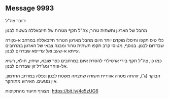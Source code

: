 ## Message 9993

דובר צה"ל:

מחבל של הארגון ותשתית טרור; צה"ל תקף מטרות של חיזבאללה בשטח לבנון

כלי טיס תקפו וחיסלו מוקדם יותר היום מחבל מארגון הטרור חיזבאללה במרחב א-נקורה שבדרום לבנון. בנוסף, מטוסי קרב תקפו תשתית טרור ומבנה צבאי של הארגון במרחבים עייתא א-שעב ואל עדייסא שבדרום לבנון.

כמו כן, צה"ל תקף בירי ארטילרי להסרת איום במרחבים כפר שובא, שיחין, חולא, רשיא אל-פוחר ומג'דל זון שבדרום לבנון.

הבוקר (ג'), זוהתה מטרה אווירית חשודה שחצתה משטח לבנון ונפלה במרחב החרמון, אין נפגעים. האירוע מתוחקר.

מצורף תיעוד מהתקיפות: https://bit.ly/4e5zUG6


